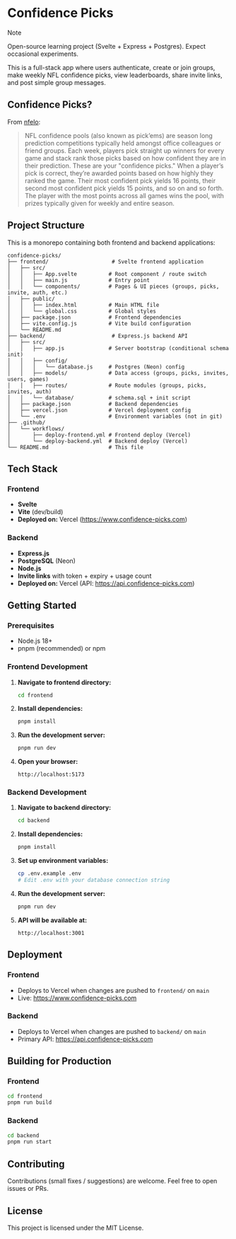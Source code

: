 # Confidence Picks

> [!NOTE]
> Open-source learning project (Svelte + Express + Postgres). Expect occasional experiments.

This is a full-stack app where users authenticate, create or join groups, make weekly NFL confidence picks, view leaderboards, share invite links, and post simple group messages.

## Confidence Picks?

From [nfelo](https://www.nfeloapp.com/games/nfl-confidence-picks/):

> NFL confidence pools (also known as pick’ems) are season long prediction competitions typically held amongst office colleagues or friend groups. Each week, players pick straight up winners for every game and stack rank those picks based on how confident they are in their prediction. These are your "confidence picks."
When a player’s pick is correct, they’re awarded points based on how highly they ranked the game. Their most confident pick yields 16 points, their second most confident pick yields 15 points, and so on and so forth. The player with the most points across all games wins the pool, with prizes typically given for weekly and entire season.

## Project Structure

This is a monorepo containing both frontend and backend applications:

```
confidence-picks/
├── frontend/                    # Svelte frontend application
│   ├── src/
│   │   ├── App.svelte          # Root component / route switch
│   │   ├── main.js             # Entry point
│   │   └── components/         # Pages & UI pieces (groups, picks, invite, auth, etc.)
│   ├── public/
│   │   ├── index.html          # Main HTML file
│   │   └── global.css          # Global styles
│   ├── package.json            # Frontend dependencies
│   ├── vite.config.js          # Vite build configuration
│   └── README.md
├── backend/                     # Express.js backend API
│   ├── src/
│   │   ├── app.js              # Server bootstrap (conditional schema init)
│   │   ├── config/
│   │   │   └── database.js     # Postgres (Neon) config
│   │   ├── models/             # Data access (groups, picks, invites, users, games)
│   │   ├── routes/             # Route modules (groups, picks, invites, auth)
│   │   └── database/           # schema.sql + init script
│   ├── package.json            # Backend dependencies
│   ├── vercel.json             # Vercel deployment config
│   └── .env                    # Environment variables (not in git)
├── .github/
│   └── workflows/
│       ├── deploy-frontend.yml # Frontend deploy (Vercel)
│       └── deploy-backend.yml  # Backend deploy (Vercel)
└── README.md                   # This file
```

## Tech Stack

### Frontend
- **Svelte**
- **Vite** (dev/build)
- **Deployed on:** Vercel (https://www.confidence-picks.com)

### Backend
- **Express.js**
- **PostgreSQL** (Neon)
- **Node.js**
- **Invite links** with token + expiry + usage count
- **Deployed on:** Vercel (API: https://api.confidence-picks.com)

## Getting Started

### Prerequisites
- Node.js 18+ 
- pnpm (recommended) or npm

### Frontend Development

1. **Navigate to frontend directory:**
   ```bash
   cd frontend
   ```

2. **Install dependencies:**
   ```bash
   pnpm install
   ```

3. **Run the development server:**
   ```bash
   pnpm run dev
   ```

4. **Open your browser:**
   ```
   http://localhost:5173
   ```

### Backend Development

1. **Navigate to backend directory:**
   ```bash
   cd backend
   ```

2. **Install dependencies:**
   ```bash
   pnpm install
   ```

3. **Set up environment variables:**
   ```bash
   cp .env.example .env
   # Edit .env with your database connection string
   ```

4. **Run the development server:**
   ```bash
   pnpm run dev
   ```

5. **API will be available at:**
   ```
   http://localhost:3001
   ```

## Deployment

### Frontend
- Deploys to Vercel when changes are pushed to `frontend/` on `main`
- Live: https://www.confidence-picks.com

### Backend  
- Deploys to Vercel when changes are pushed to `backend/` on `main`
- Primary API: https://api.confidence-picks.com

## Building for Production

### Frontend
```bash
cd frontend
pnpm run build
```

### Backend
```bash
cd backend
pnpm run start
```

## Contributing

Contributions (small fixes / suggestions) are welcome. Feel free to open issues or PRs.

## License

This project is licensed under the MIT License.